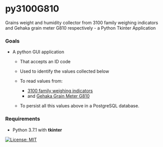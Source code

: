 # py3100G810
Grains weight and humidity collector from 3100 family weighing indicators and Gehaka grain meter G810 respectively - a Python Tkinter Application

### Goals
* A python GUI application

  * That accepts an ID code
  * Used to identify the values collected below

  * To read values from:
    * [3100 family weighing indicators](http://www.alfainstrumentos.com.br/produto/linha-3100-cs-painel/)
    * and [Gehaka Grain Meter G810](https://www.gehaka.com.br/produtos/linha-agricola/medidor-de-umidade-de-graos-de-bancada/g810-std)

  * To persist all this values above in a PostgreSQL database.

### Requirements
* Python 3.7.1 with **tkinter**

[![License: MIT](https://img.shields.io/badge/License-MIT-yellow.svg)](https://opensource.org/licenses/MIT)